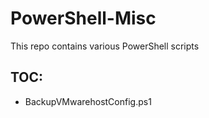 # PowerShell-Misc

This repo contains various PowerShell scripts

## TOC:
* BackupVMwarehostConfig.ps1
